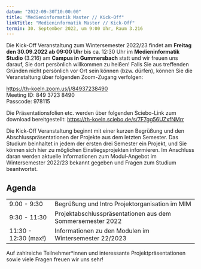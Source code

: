 ```yaml
---
datum: "2022-09-30T10:00:00"
title: "Medieninformatik Master // Kick-Off"
linkTitle: "Medieninformatik Master // Kick-Off"
termin: 30. September 2022, um 9:00 Uhr, Raum 3.216
---
```


Die Kick-Off Veranstaltung zum Wintersemester 2022/23 findet am **Freitag den 30.09.2022 ab 09:00 Uhr** bis ca. 12:30 Uhr im **Medieninformatik Studio** (3.216) am **Campus in Gummersbach** statt und wir freuen uns darauf, Sie dort persönlich willkommen zu heißen! Falls Sie aus treffenden Gründen nicht persönlich vor Ort sein können (bzw. dürfen), können Sie die Veranstaltung über folgenden Zoom-Zugang verfolgen:

https://th-koeln.zoom.us/j/84937238490<br>
Meeting ID: 849 3723 8490<br>
Passcode: 978115<br>


Die Präsentationsfolien etc. werden über folgenden Sciebo-Link zum download bereitgestellt:
https://th-koeln.sciebo.de/s/7F7gg56UZxfNMrr

Die Kick-Off Veranstaltung beginnt mit einer kurzen Begrüßung und den Abschlusspräsentationen der Projekte aus dem letzten Semester. Das Studium beinhaltet in jedem der ersten drei Semester ein Projekt, und Sie können sich hier zu möglichen Einstiegsprojekten informieren. Im Anschluss daran werden aktuelle Informationen zum Modul-Angebot im Wintersemester 2022/23 bekannt gegeben und Fragen zum Studium beantwortet.

## Agenda

<table>
<tr><td>9:00 - 9:30</td><td>Begrüßung und Intro Projektorganisation im MIM</td></tr>
<tr><td>9:30 - 11:30 </td><td>Projektabschlusspräsentationen aus dem Sommersemester 2022</td></tr>
<tr><td>11:30 - 12:30 (max!)</td><td>Informationen zu den Modulen im Wintersemester 22/2023</td></tr>
</table>
Auf zahlreiche Teilnehmer*innen und interessante Projektpräsentationen sowie viele Fragen freuen wir uns sehr!
